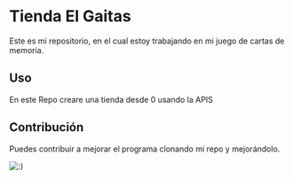 # Tienda El Gaitas
Este es mi repositorio, en el cual estoy trabajando en mi juego de cartas de memoria.

## Uso

En este Repo creare una tienda desde 0 usando la APIS

## Contribución

Puedes contribuir a mejorar el programa clonando mi repo y mejorándolo.

![:)](https://pa1.aminoapps.com/6415/5dafe605d6ddba5ba828f2378c7b98fed8f5074a_hq.gif)
